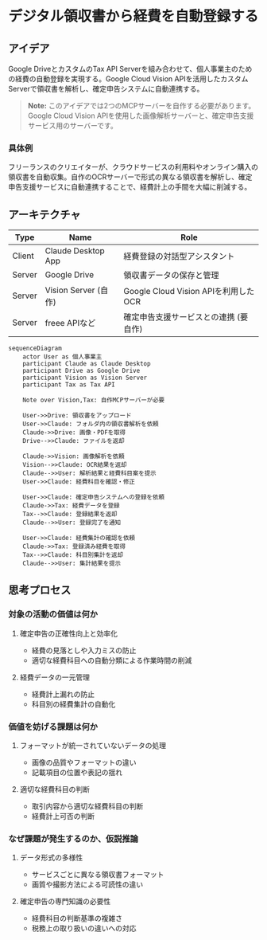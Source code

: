 # デジタル領収書から経費を自動登録する

## アイデア
Google DriveとカスタムのTax API Serverを組み合わせて、個人事業主のための経費の自動登録を実現する。Google Cloud Vision APIを活用したカスタムServerで領収書を解析し、確定申告システムに自動連携する。

> **Note:** このアイデアでは2つのMCPサーバーを自作する必要があります。Google Cloud Vision APIを使用した画像解析サーバーと、確定申告支援サービス用のサーバーです。

### 具体例
フリーランスのクリエイターが、クラウドサービスの利用料やオンライン購入の領収書を自動収集。自作のOCRサーバーで形式の異なる領収書を解析し、確定申告支援サービスに自動連携することで、経費計上の手間を大幅に削減する。

## アーキテクチャ

| Type | Name | Role |
|--|--|--|
| Client | Claude Desktop App | 経費登録の対話型アシスタント |
| Server | Google Drive | 領収書データの保存と管理 |
| Server | Vision Server (自作) | Google Cloud Vision APIを利用したOCR |
| Server | freee APIなど | 確定申告支援サービスとの連携 (要自作) |

```mermaid
sequenceDiagram
    actor User as 個人事業主
    participant Claude as Claude Desktop
    participant Drive as Google Drive
    participant Vision as Vision Server
    participant Tax as Tax API

    Note over Vision,Tax: 自作MCPサーバーが必要

    User->>Drive: 領収書をアップロード
    User->>Claude: フォルダ内の領収書解析を依頼
    Claude->>Drive: 画像・PDFを取得
    Drive-->>Claude: ファイルを返却
    
    Claude->>Vision: 画像解析を依頼
    Vision-->>Claude: OCR結果を返却
    Claude-->>User: 解析結果と経費科目案を提示
    User->>Claude: 経費科目を確認・修正
    
    User->>Claude: 確定申告システムへの登録を依頼
    Claude->>Tax: 経費データを登録
    Tax-->>Claude: 登録結果を返却
    Claude-->>User: 登録完了を通知
    
    User->>Claude: 経費集計の確認を依頼
    Claude->>Tax: 登録済み経費を取得
    Tax-->>Claude: 科目別集計を返却
    Claude-->>User: 集計結果を提示
```

## 思考プロセス

### 対象の活動の価値は何か
1. 確定申告の正確性向上と効率化
    - 経費の見落としや入力ミスの防止
    - 適切な経費科目への自動分類による作業時間の削減

2. 経費データの一元管理
    - 経費計上漏れの防止
    - 科目別の経費集計の自動化

### 価値を妨げる課題は何か
1. フォーマットが統一されていないデータの処理
    - 画像の品質やフォーマットの違い
    - 記載項目の位置や表記の揺れ

2. 適切な経費科目の判断
    - 取引内容から適切な経費科目の判断
    - 経費計上可否の判断

### なぜ課題が発生するのか、仮説推論
1. データ形式の多様性
    - サービスごとに異なる領収書フォーマット
    - 画質や撮影方法による可読性の違い

2. 確定申告の専門知識の必要性
    - 経費科目の判断基準の複雑さ
    - 税務上の取り扱いの違いへの対応